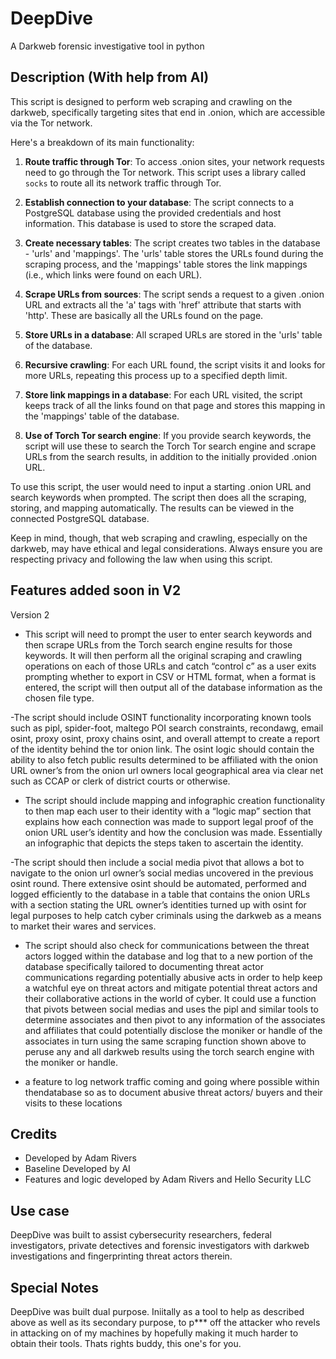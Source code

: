 # DeepDive
A Darkweb forensic investigative tool in python

## Description (With help from AI)

This script is designed to perform web scraping and crawling on the darkweb, specifically targeting sites that end in .onion, which are accessible via the Tor network.

Here's a breakdown of its main functionality:

1. **Route traffic through Tor**: To access .onion sites, your network requests need to go through the Tor network. This script uses a library called `socks` to route all its network traffic through Tor.

2. **Establish connection to your database**: The script connects to a PostgreSQL database using the provided credentials and host information. This database is used to store the scraped data.

3. **Create necessary tables**: The script creates two tables in the database - 'urls' and 'mappings'. The 'urls' table stores the URLs found during the scraping process, and the 'mappings' table stores the link mappings (i.e., which links were found on each URL).

4. **Scrape URLs from sources**: The script sends a request to a given .onion URL and extracts all the 'a' tags with 'href' attribute that starts with 'http'. These are basically all the URLs found on the page.

5. **Store URLs in a database**: All scraped URLs are stored in the 'urls' table of the database.

6. **Recursive crawling**: For each URL found, the script visits it and looks for more URLs, repeating this process up to a specified depth limit.

7. **Store link mappings in a database**: For each URL visited, the script keeps track of all the links found on that page and stores this mapping in the 'mappings' table of the database.

8. **Use of Torch Tor search engine**: If you provide search keywords, the script will use these to search the Torch Tor search engine and scrape URLs from the search results, in addition to the initially provided .onion URL.

To use this script, the user would need to input a starting .onion URL and search keywords when prompted. The script then does all the scraping, storing, and mapping automatically. The results can be viewed in the connected PostgreSQL database.

Keep in mind, though, that web scraping and crawling, especially on the darkweb, may have ethical and legal considerations. Always ensure you are respecting privacy and following the law when using this script.

## Features added soon in V2

Version 2

- This script will need to prompt the user to enter search keywords and then scrape URLs from the Torch search engine results for those keywords. It will then perform all the original scraping and crawling operations on each of those URLs and catch “control c” as a user exits prompting whether to export in CSV or HTML format, when a format is entered, the script will then output all of the database information as the chosen file type. 

-The script should include OSINT functionality incorporating known tools such as pipl, spider-foot, maltego POI search constraints, recondawg, email osint, proxy osint, proxy chains osint, and overall attempt to create a report of the identity behind the tor onion link. The osint logic should contain the ability to also fetch public results determined to be affiliated with the onion URL owner’s from the onion url owners local geographical area via clear net such as CCAP or clerk of district courts or otherwise.  

- The script should include mapping and infographic creation functionality to then map each user to their identity with a “logic map” section that explains how each connection was made to support legal proof of the onion URL user’s identity and how the conclusion was made. Essentially an infographic that depicts the steps taken to ascertain the identity. 

-The script should then include a social media pivot that allows a bot to navigate to the onion url owner’s social medias uncovered in the previous osint round. There extensive osint should be automated, performed and logged efficiently to the database in a table that contains the onion URLs with a section stating the URL owner’s identities turned up with osint for legal purposes to help catch cyber criminals using the darkweb as a means to market their wares and services. 

- The script should also check for communications between the threat actors logged within the database and log that to a new portion of the database specifically tailored to documenting threat actor communications regarding potentially abusive acts in order to help keep a watchful eye on threat actors and mitigate potential threat actors and their collaborative actions in the world of cyber. It could use a function that pivots between social medias and uses the pipl and similar tools to determine associates and then pivot to any information of the associates and affiliates that could potentially disclose the moniker or handle of the associates in turn using the same scraping function shown above to peruse any and all darkweb results using the torch search engine with the moniker or handle. 

- a feature to log network traffic coming and going where possible within thendatabase so as to document abusive threat actors/ buyers and their visits to these locations 

## Credits

- Developed by Adam Rivers
- Baseline Developed by AI
- Features and logic developed by Adam Rivers and Hello Security LLC

## Use case

DeepDive was built to assist cybersecurity researchers, federal investigators, private detectives and forensic investigators with darkweb investigations and fingerprinting threat actors therein. 


## Special Notes

DeepDive was built dual purpose. Iniitally as a tool to help as described above as well as its secondary purpose, to p*** off the attacker who revels in attacking on of my machines by hopefully making it much harder to obtain their tools. Thats rights buddy, this one's for you.
